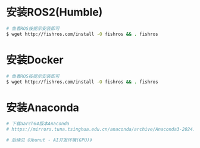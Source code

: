 # 安装ROS2(Humble)
```sh
# 鱼香ROS按提示安装即可
$ wget http://fishros.com/install -O fishros && . fishros
```

# 安装Docker
```sh
# 鱼香ROS按提示安装即可
$ wget http://fishros.com/install -O fishros && . fishros
```

# 安装Anaconda
```sh
# 下载aarch64版本Anaconda
# https://mirrors.tuna.tsinghua.edu.cn/anaconda/archive/Anaconda3-2024.06-1-Linux-aarch64.sh

# 后续见《Ubunut - AI开发环境(GPU)》
```